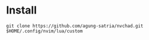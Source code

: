 # Install

```
git clone https://github.com/agung-satria/nvchad.git $HOME/.config/nvim/lua/custom
```
